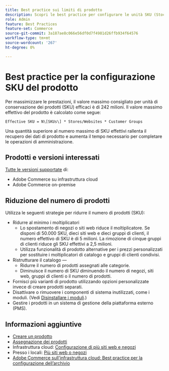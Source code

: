 ```yaml
---
title: Best practice sui limiti di prodotto
description: Scopri le best practice per configurare le unità SKU (Stock Keeping Unit) del prodotto per massimizzare le prestazioni del sito.
role: Admin
feature: Best Practices
feature-set: Commerce
source-git-commit: 3a187ae8c066e56df0d7f4981d26ffb934f64576
workflow-type: tm+mt
source-wordcount: '267'
ht-degree: 0%

---
```



# Best practice per la configurazione SKU del prodotto

Per massimizzare le prestazioni, il valore massimo consigliato per unità di conservazione dei prodotti (SKU) efficaci è di 242 milioni. Il valore massimo effettivo del prodotto è calcolato come segue:

```text
Effective SKU = N\[SKUs\] * Stores/Websites * Customer Groups
```

Una quantità superiore al numero massimo di SKU effettivi rallenta il recupero dei dati di prodotto e aumenta il tempo necessario per completare le operazioni di amministrazione.

## Prodotti e versioni interessati

[Tutte le versioni supportate](../../../release/versions.md) di:

- Adobe Commerce su infrastruttura cloud
- Adobe Commerce on-premise

## Riduzione del numero di prodotti

Utilizza le seguenti strategie per ridurre il numero di prodotti (SKU):

- Ridurre al minimo i moltiplicatori
   - Lo spostamento di negozi o siti web riduce il moltiplicatore. Se disponi di 50.000 SKU, dieci siti web e dieci gruppi di clienti, il numero effettivo di SKU è di 5 milioni. La rimozione di cinque gruppi di clienti riduce gli SKU effettivi a 2,5 milioni.
   - Utilizza funzionalità di prodotto alternative per i prezzi personalizzati per sostituire i moltiplicatori di catalogo e gruppi di clienti condivisi.
- Ristrutturare il catalogo —
   - Ridurre il numero di prodotti assegnati alle categorie.
   - Diminuisce il numero di SKU diminuendo il numero di negozi, siti web, gruppi di clienti o il numero di prodotti.
- Fornisci più varianti di prodotto utilizzando opzioni personalizzate invece di creare prodotti separati.
- Disattivare o rimuovere i componenti di sistema inutilizzati, come i moduli. (Vedi  [Disinstallare i moduli](../../../installation/tutorials/uninstall-modules.md).)
- Gestire i prodotti in un sistema di gestione della piattaforma esterno (PMS).

## Informazioni aggiuntive

- [Creare un prodotto](https://experienceleague.adobe.com/docs/commerce-admin/catalog/products/product-create.html)
- [Assegnazione dei prodotti](https://experienceleague.adobe.com/docs/commerce-admin/catalog/categories/products-in-category/categories-product-assignments.html)
- Infrastruttura cloud: [Configurazione di più siti web e negozi](https://devdocs.magento.com/cloud/project/project-multi-sites.html)
- Presso i locali: [Più siti web o negozi](../../../configuration/multi-sites/ms-overview.md)
- [Adobe Commerce sull’infrastruttura cloud: Best practice per la configurazione dell’archivio](https://devdocs.magento.com/cloud/configure/configure-best-practices.html)
